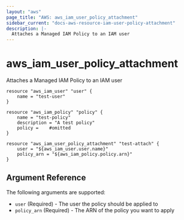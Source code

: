 ```yaml
---
layout: "aws"
page_title: "AWS: aws_iam_user_policy_attachment"
sidebar_current: "docs-aws-resource-iam-user-policy-attachment"
description: |-
  Attaches a Managed IAM Policy to an IAM user
---
```


# aws\_iam\_user\_policy\_attachment

Attaches a Managed IAM Policy to an IAM user

```
resource "aws_iam_user" "user" {
    name = "test-user"
}

resource "aws_iam_policy" "policy" {
    name = "test-policy"
    description = "A test policy"
    policy = 	#omitted
}

resource "aws_iam_user_policy_attachment" "test-attach" {
    user = "${aws_iam_user.user.name}"
    policy_arn = "${aws_iam_policy.policy.arn}"
}
```

## Argument Reference

The following arguments are supported:

* `user`		(Required) - The user the policy should be applied to
* `policy_arn`	(Required) - The ARN of the policy you want to apply
